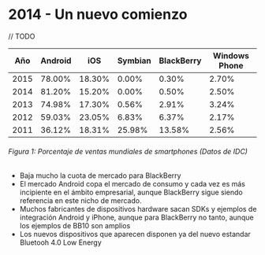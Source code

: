 # 2014 - Un nuevo comienzo

 // TODO
 
| Año   | Android |   iOS  | Symbian | BlackBerry | Windows Phone |
| ----- | ------- | ------ | ------- | ---------- | ------------- |
| 2015  |  78.00% | 18.30% |   0.00% |      0.30% |         2.70% |
| 2014  |  81.20% | 15.20% |   0.00% |      0.50% |         2.50% |
| 2013  |  74.98% | 17.30% |   0.56% |      2.91% |         3.24% |
| 2012  |  59.03% | 23.05% |   6.83% |      6.37% |         2.17% |
| 2011  |  36.12% | 18.31% |  25.98% |     13.58% |         2.56% |

###### *Figura 1: Porcentaje de ventas mundiales de smartphones (Datos de IDC)*

- Baja mucho la cuota de mercado para BlackBerry
- El mercado Android copa el mercado de consumo y cada vez es más incipiente en el ámbito empresarial, aunque BlackBerry sigue siendo referencia en este nicho de mercado.
- Muchos fabricantes de dispositivos hardware sacan SDKs y ejemplos de integración Android y iPhone, aunque para BlackBerry no tanto, aunque los ejemplos de BB10 son amplios
- Los nuevos dispositivos que aparecen disponen ya del nuevo estandar Bluetooh 4.0 Low Energy
